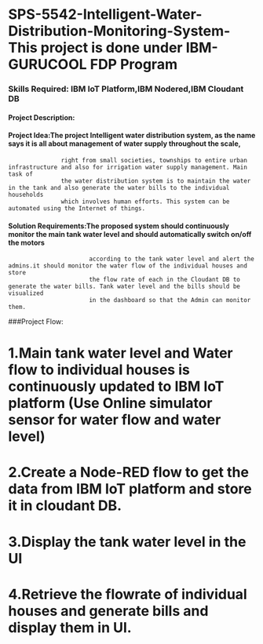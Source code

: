 # SPS-5542-Intelligent-Water-Distribution-Monitoring-System- This project is done under IBM-GURUCOOL FDP Program 
### Skills Required: IBM IoT Platform,IBM Nodered,IBM Cloudant DB
#### Project Description:
#### Project Idea:The project Intelligent water distribution system, as the name says it is all about management of water supply throughout the scale, 
                   right from small societies, townships to entire urban infrastructure and also for irrigation water supply management. Main task of 
                   the water distribution system is to maintain the water in the tank and also generate the water bills to the individual households 
                   which involves human efforts. This system can be automated using the Internet of things.
#### Solution Requirements:The proposed system should continuously monitor the main tank water level and should automatically switch on/off the motors
                           according to the tank water level and alert the admins.it should monitor the water flow of the individual houses and store 
                           the flow rate of each in the Cloudant DB to generate the water bills. Tank water level and the bills should be visualized 
                           in the dashboard so that the Admin can monitor them.
###Project Flow:

# 1.Main tank water level and Water flow to individual houses is continuously updated to IBM IoT platform (Use Online simulator sensor for water flow and water level) 

# 2.Create a Node-RED flow to get the data from IBM IoT platform and store it in cloudant DB. 

# 3.Display the tank water level in the UI 

# 4.Retrieve the flowrate of individual houses and generate bills and display them in UI.


